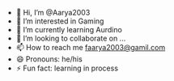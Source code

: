 - 👋 Hi, I’m @Aarya2003
- 👀 I’m interested in Gaming
- 🌱 I’m currently learning Aurdino
- 💞️ I’m looking to collaborate on ...
- 📫 How to reach me faarya2003@gamil.com
- 😄 Pronouns: he/his
- ⚡ Fun fact: learning in process

<!---
Aarya2003/Aarya2003 is a ✨ special ✨ repository because its `README.md` (this file) appears on your GitHub profile.
You can click the Preview link to take a look at your changes.
--->
